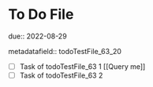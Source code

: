 # To Do File

due:: 2022-08-29

metadatafield:: todoTestFile_63\_20

- [ ] Task of todoTestFile_63 1 [[Query me]]
- [ ] Task of todoTestFile_63 2
